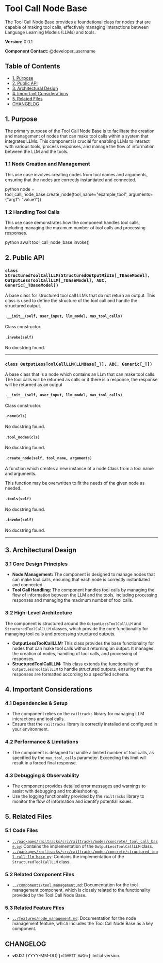 # Tool Call Node Base

The Tool Call Node Base provides a foundational class for nodes that are capable of making tool calls, effectively managing interactions between Language Learning Models (LLMs) and tools.

**Version:** 0.0.1

**Component Contact:** @developer_username

## Table of Contents

- [1. Purpose](#1-purpose)
- [2. Public API](#2-public-api)
- [3. Architectural Design](#3-architectural-design)
- [4. Important Considerations](#4-important-considerations)
- [5. Related Files](#5-related-files)
- [CHANGELOG](#changelog)

## 1. Purpose

The primary purpose of the Tool Call Node Base is to facilitate the creation and management of nodes that can make tool calls within a system that integrates LLMs. This component is crucial for enabling LLMs to interact with various tools, process responses, and manage the flow of information between the LLM and the tools.

### 1.1 Node Creation and Management

This use case involves creating nodes from tool names and arguments, ensuring that the nodes are correctly instantiated and connected.

python
node = tool_call_node_base.create_node(tool_name="example_tool", arguments={"arg1": "value1"})


### 1.2 Handling Tool Calls

This use case demonstrates how the component handles tool calls, including managing the maximum number of tool calls and processing responses.

python
await tool_call_node_base.invoke()


## 2. Public API

### `class StructuredToolCallLLM(StructuredOutputMixIn[_TBaseModel], OutputLessToolCallLLM[_TBaseModel], ABC, Generic[_TBaseModel])`
A base class for structured tool call LLMs that do not return an output.
This class is used to define the structure of the tool call and handle the
structured output.

#### `.__init__(self, user_input, llm_model, max_tool_calls)`
Class constructor.

#### `.invoke(self)`
No docstring found.


---
### `class OutputLessToolCallLLM(LLMBase[_T], ABC, Generic[_T])`
A base class that is a node which contains
 an LLm that can make tool calls. The tool calls will be returned
as calls or if there is a response, the response will be returned as an output

#### `.__init__(self, user_input, llm_model, max_tool_calls)`
Class constructor.

#### `.name(cls)`
No docstring found.

#### `.tool_nodes(cls)`
No docstring found.

#### `.create_node(self, tool_name, arguments)`
A function which creates a new instance of a node Class from a tool name and arguments.

This function may be overwritten to fit the needs of the given node as needed.

#### `.tools(self)`
No docstring found.

#### `.invoke(self)`
No docstring found.


---

## 3. Architectural Design

### 3.1 Core Design Principles

- **Node Management:** The component is designed to manage nodes that can make tool calls, ensuring that each node is correctly instantiated and connected.
- **Tool Call Handling:** The component handles tool calls by managing the flow of information between the LLM and the tools, including processing responses and managing the maximum number of tool calls.

### 3.2 High-Level Architecture

The component is structured around the `OutputLessToolCallLLM` and `StructuredToolCallLLM` classes, which provide the core functionality for managing tool calls and processing structured outputs.

- **OutputLessToolCallLLM:** This class provides the base functionality for nodes that can make tool calls without returning an output. It manages the creation of nodes, handling of tool calls, and processing of responses.
- **StructuredToolCallLLM:** This class extends the functionality of `OutputLessToolCallLLM` to handle structured outputs, ensuring that the responses are formatted according to a specified schema.

## 4. Important Considerations

### 4.1 Dependencies & Setup

- The component relies on the `railtracks` library for managing LLM interactions and tool calls.
- Ensure that the `railtracks` library is correctly installed and configured in your environment.

### 4.2 Performance & Limitations

- The component is designed to handle a limited number of tool calls, as specified by the `max_tool_calls` parameter. Exceeding this limit will result in a forced final response.

### 4.3 Debugging & Observability

- The component provides detailed error messages and warnings to assist with debugging and troubleshooting.
- Use the logging functionality provided by the `railtracks` library to monitor the flow of information and identify potential issues.

## 5. Related Files

### 5.1 Code Files

- [`../packages/railtracks/src/railtracks/nodes/concrete/_tool_call_base.py`](../packages/railtracks/src/railtracks/nodes/concrete/_tool_call_base.py): Contains the implementation of the `OutputLessToolCallLLM` class.
- [`../packages/railtracks/src/railtracks/nodes/concrete/structured_tool_call_llm_base.py`](../packages/railtracks/src/railtracks/nodes/concrete/structured_tool_call_llm_base.py): Contains the implementation of the `StructuredToolCallLLM` class.

### 5.2 Related Component Files

- [`../components/tool_management.md`](../components/tool_management.md): Documentation for the tool management component, which is closely related to the functionality provided by the Tool Call Node Base.

### 5.3 Related Feature Files

- [`../features/node_management.md`](../features/node_management.md): Documentation for the node management feature, which includes the Tool Call Node Base as a key component.

## CHANGELOG

- **v0.0.1** (YYYY-MM-DD) [`<COMMIT_HASH>`]: Initial version.
